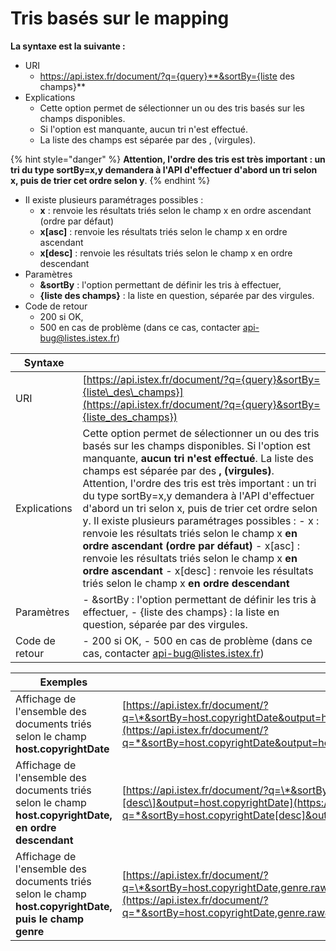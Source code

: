 # Tris basés sur le mapping

**La syntaxe est la suivante :**

* URI    
  * https://api.istex.fr/document/?q={query}**&sortBy={liste des champs}**
* Explications    
  * Cette option permet de sélectionner un ou des tris basés sur les champs disponibles. 
  * Si l'option est manquante, aucun tri n'est effectué.
  * La liste des champs est séparée par des , \(virgules\).

{% hint style="danger" %}
**Attention, l'ordre des tris est très important : un tri du type sortBy=x,y demandera à l'API d'effectuer d'abord un tri selon x, puis de trier cet ordre selon y**.
{% endhint %}

* Il existe plusieurs paramétrages possibles : 
  * **x** : renvoie les résultats triés selon le champ x en ordre ascendant \(ordre par défaut\)
  * **x\[asc\]** : renvoie les résultats triés selon le champ x en ordre ascendant
  * **x\[desc\]** : renvoie les résultats triés selon le champ x en ordre descendant
* Paramètres
  * **&sortBy** : l'option permettant de définir les tris à effectuer,
  * **{liste des champs}** : la liste en question, séparée par des virgules.
* Code de retour
  * 200 si OK, 
  * 500 en cas de problème \(dans ce cas, contacter [api-bug@listes.istex.fr](mailto:api-bug@listes.istex.fr)\)

| Syntaxe |  |
| --- | --- |
| URI | [https://api.istex.fr/document/?q={query}&sortBy={liste\_des\_champs}](https://api.istex.fr/document/?q={query}&sortBy={liste_des_champs}) |
| Explications | Cette option permet de sélectionner un ou des tris basés sur les champs disponibles.  Si l'option est manquante, **aucun tri n'est effectué**.  La liste des champs est séparée par des **, \(virgules\)**.  Attention, l'ordre des tris est très important :  un tri du type sortBy=x,y demandera à l'API d'effectuer d'abord un tri selon x, puis de trier cet ordre selon y.  Il existe plusieurs paramétrages possibles :   - x : renvoie les résultats triés selon le champ x **en ordre ascendant \(ordre par défaut\)** - x\[asc\] : renvoie les résultats triés selon le champ x **en ordre ascendant** - x\[desc\] : renvoie les résultats triés selon le champ x **en ordre descendant** |
| Paramètres | - &sortBy : l'option permettant de définir les tris à effectuer, - {liste des champs} : la liste en question, séparée par des virgules. |
| Code de retour | - 200 si OK,   - 500 en cas de problème \(dans ce cas, contacter [api-bug@listes.istex.fr](mailto:api-bug@listes.istex.fr)\) |

| Exemples |  |
| --- | --- |
| Affichage de l'ensemble des documents triés selon le champ **host.copyrightDate** | [https://api.istex.fr/document/?q=\*&sortBy=host.copyrightDate&output=host.copyrightDate](https://api.istex.fr/document/?q=*&sortBy=host.copyrightDate&output=host.copyrightDate) |
| Affichage de l'ensemble des documents triés selon le champ **host.copyrightDate, en ordre descendant** | [https://api.istex.fr/document/?q=\*&sortBy=host.copyrightDate\[desc\]&output=host.copyrightDate](https://api.istex.fr/document/?q=*&sortBy=host.copyrightDate[desc]&output=host.copyrightDate) |
| Affichage de l'ensemble des documents triés selon le champ **host.copyrightDate, puis le champ genre** | [https://api.istex.fr/document/?q=\*&sortBy=host.copyrightDate,genre.raw&output=host.copyrightDate,genre](https://api.istex.fr/document/?q=*&sortBy=host.copyrightDate,genre.raw&output=host.copyrightDate,genre) |

